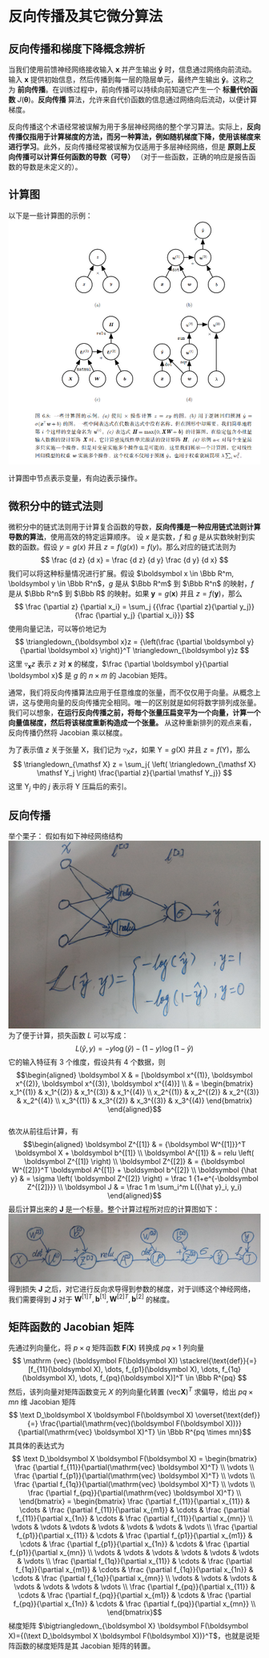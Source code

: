 # 反向传播及其它微分算法

## 反向传播和梯度下降概念辨析

当我们使用前馈神经网络接收输入 $\boldsymbol x$ 并产生输出 $\boldsymbol {\hat y}$ 时，信息通过网络向前流动。输入 $\boldsymbol x$ 提供初始信息，然后传播到每一层的隐层单元，最终产生输出 $\boldsymbol {\hat y}$。这称之为 **前向传播**。在训练过程中，前向传播可以持续向前知道它产生一个 **标量代价函数** $J(\boldsymbol \theta)$。**反向传播** 算法，允许来自代价函数的信息通过网络向后流动，以便计算梯度。  

反向传播这个术语经常被误解为用于多层神经网络的整个学习算法。实际上，**反向传播仅指用于计算梯度的方法，而另一种算法，例如随机梯度下降，使用该梯度来进行学习**。此外，反向传播经常被误解为仅适用于多层神经网络，但是 **原则上反向传播可以计算任何函数的导数（可导）** （对于一些函数，正确的响应是报告函数的导数是未定义的）。

## 计算图

以下是一些计算图的示例：
![使用 $+$ 操作计算 $z=x+y$的图](src/计算图.png)

计算图中节点表示变量，有向边表示操作。

## 微积分中的链式法则

微积分中的链式法则用于计算复合函数的导数，**反向传播是一种应用链式法则计算导数的算法**，使用高效的特定运算顺序。
设 $x$ 是实数，$f$ 和 $g$ 是从实数映射到实数的函数。假设 $y=g(x)$ 并且 $z=f(g(x)) = f(y)$。那么对应的链式法则为
$$ \frac {d z} {d x} = \frac {d z} {d y} \frac {d y} {d x} $$ 
我们可以将这种标量情况进行扩展。假设 $\boldsymbol x \in \Bbb R^m, \boldsymbol y \in \Bbb R^n$，$g$ 是从 $\Bbb R^m$ 到 $\Bbb R^n$ 的映射，$f$ 是从 $\Bbb R^n$ 到 $\Bbb R$ 的映射。如果 $\boldsymbol y=g(\boldsymbol x)$ 并且 $z=f(\boldsymbol y)$，那么
$$ \frac {\partial z} {\partial x_i}  = \sum_j {{\frac {\partial z}{\partial y_j}} {\frac {\partial y_j} {\partial x_i}}} $$
使用向量记法，可以等价地记为
$$ \triangledown_{\boldsymbol x}z = {\left(\frac {\partial \boldsymbol y}{\partial \boldsymbol x} \right)}^T  \triangledown_{\boldsymbol y}z $$
这里 $\triangledown_{\boldsymbol x}z$ 表示 $z$ 对 $\boldsymbol x$ 的梯度，$\frac {\partial \boldsymbol y}{\partial \boldsymbol x}$ 是 $g$ 的 $n \times m$ 的 Jacobian 矩阵。

通常，我们将反向传播算法应用于任意维度的张量，而不仅仅用于向量。从概念上讲，这与使用向量的反向传播完全相同。唯一的区别就是如何将数字排列成张量。我们可以想象，**在运行反向传播之前，将毎个张量压扁变平为一个向量，计算一个向量值梯度，然后将该梯度重新构造成一个张量。** 从这种重新排列的观点来看，反向传播仍然将 Jacobian 乘以梯度。

为了表示值 $z$ 关于张量 $\mathsf X$，我们记为 $\triangledown_{\mathsf X} z$，如果 $\mathsf Y = g(\mathsf X)$ 并且 $z=f(\mathsf Y)$，那么
$$ \triangledown_{\mathsf X} z = \sum_j{ \left( \triangledown_{\mathsf X} \mathsf Y_j \right) \frac{\partial z}{\partial \mathsf Y_j}} $$
这里 $\mathsf Y_j$ 中的 $j$ 表示将 $\mathsf Y$ 压扁后的索引。

## 反向传播

举个栗子：
假如有如下神经网络结构
![示例神经网络](src/示例神经网络.jpg)
为了便于计算，损失函数 $L$ 可以写成：
$$ L(\hat y, y) = -y \log(\hat y) - (1-y)\log(1-\hat y) $$
它的输入特征有 3 个维度，假设共有 4 个数据，则
$$\begin{aligned} 
\boldsymbol X & = [\boldsymbol x^{(1)}, \boldsymbol x^{(2)}, \boldsymbol x^{(3)}, \boldsymbol x^{(4)}] \\
& = \begin{bmatrix}
x_1^{(1)} & x_1^{(2)} & x_1^{(3)} & x_1^{(4)} \\
x_2^{(1)} & x_2^{(2)} & x_2^{(3)} & x_2^{(4)} \\
x_3^{(1)} & x_3^{(2)} & x_3^{(3)} & x_3^{(4)} 
\end{bmatrix}
\end{aligned}$$\
依次从前往后计算，有
$$\begin{aligned} 
\boldsymbol Z^{[1]} & = {\boldsymbol W^{[1]}}^T \boldsymbol X + \boldsymbol b^{[1]} \\
\boldsymbol A^{[1]} & = relu \left( \boldsymbol Z^{[1]} \right) \\
\boldsymbol Z^{[2]} & = {\boldsymbol W^{[2]}}^T \boldsymbol A^{[1]} + \boldsymbol b^{[2]} \\
\boldsymbol {\hat y} & = \sigma \left( \boldsymbol Z^{[2]} \right) = \frac 1 {1+e^{-\boldsymbol Z^{[2]}}} \\ 
\boldsymbol J & = \frac 1 m \sum_i^m L({\hat y}_i, y_i)
\end{aligned}$$
最后计算出来的 $\boldsymbol J$ 是一个标量。整个计算过程所对应的计算图如下：
![示例神经网络计算图](src/示例神经网络计算图.jpg)
得到损失 $\boldsymbol J$ 之后，对它进行反向求导得到参数的梯度，对于训练这个神经网络，我们需要得到 $\boldsymbol J$ 对于 ${\boldsymbol W^{[1]}}^T, \boldsymbol b^{[1]}, {\boldsymbol W^{[2]}}^T, \boldsymbol b^{[2]}$ 的梯度。

## 矩阵函数的 Jacobian 矩阵
先通过列向量化，将 $p \times q$ 矩阵函数 $\boldsymbol F(\boldsymbol X)$ 转换成 $pq \times 1$ 列向量
$$ \mathrm {vec} (\boldsymbol F(\boldsymbol X)) \stackrel{\text{def}}{=} [f_{11}(\boldsymbol X), \dots, f_{p1}(\boldsymbol X), \dots, f_{1q}(\boldsymbol X), \dots, f_{pq}(\boldsymbol X)]^T \in \Bbb R^{pq} $$
然后，该列向量对矩阵函数变元 $X$ 的列向量化转置 $(\mathrm{vec} \boldsymbol X)^T$ 求偏导，给出 $pq \times mn$ 维 Jacobian 矩阵
$$ \text D_\boldsymbol X \boldsymbol F(\boldsymbol X) \overset{\text{def}}{=} \frac{\partial{\mathrm{vec}(\boldsymbol F(\boldsymbol X))}}{\partial(\mathrm{vec} \boldsymbol X)^T} \in \Bbb R^{pq \times mn}$$
其具体的表达式为
$$ \text D_\boldsymbol X \boldsymbol F(\boldsymbol X) 
= \begin{bmatrix} 
\frac {\partial f_{11}}{\partial(\mathrm{vec} \boldsymbol X)^T} \\
\vdots \\
\frac {\partial f_{p1}}{\partial(\mathrm{vec} \boldsymbol X)^T} \\
\vdots \\
\frac {\partial f_{1q}}{\partial(\mathrm{vec} \boldsymbol X)^T} \\
\vdots \\
\frac {\partial f_{pq}}{\partial(\mathrm{vec} \boldsymbol X)^T} \\
\end{bmatrix}
= \begin{bmatrix}
\frac {\partial f_{11}}{\partial x_{11}} & \cdots & \frac {\partial f_{11}}{\partial x_{m1}} & \cdots & \frac {\partial f_{11}}{\partial x_{1n}} & \cdots & \frac {\partial f_{11}}{\partial x_{mn}} \\
\vdots & \vdots & \vdots & \vdots & \vdots & \vdots & \vdots \\
\frac {\partial f_{p1}}{\partial x_{11}} & \cdots & \frac {\partial f_{p1}}{\partial x_{m1}} & \cdots & \frac {\partial f_{p1}}{\partial x_{1n}} & \cdots & \frac {\partial f_{p1}}{\partial x_{mn}} \\
\vdots & \vdots & \vdots & \vdots & \vdots & \vdots & \vdots \\
\frac {\partial f_{1q}}{\partial x_{11}} & \cdots & \frac {\partial f_{1q}}{\partial x_{m1}} & \cdots & \frac {\partial f_{1q}}{\partial x_{1n}} & \cdots & \frac {\partial f_{1q}}{\partial x_{mn}} \\
\vdots & \vdots & \vdots & \vdots & \vdots & \vdots & \vdots \\
\frac {\partial f_{pq}}{\partial x_{11}} & \cdots & \frac {\partial f_{pq}}{\partial x_{m1}} & \cdots & \frac {\partial f_{pq}}{\partial x_{1n}} & \cdots & \frac {\partial f_{pq}}{\partial x_{mn}} \\
\end{bmatrix}$$
梯度矩阵 $\bigtriangledown_{\boldsymbol X} \boldsymbol F(\boldsymbol X)={(\text D_\boldsymbol X \boldsymbol F(\boldsymbol X))}^T$，也就是说矩阵函数的梯度矩阵是其 Jacobian 矩阵的转置。